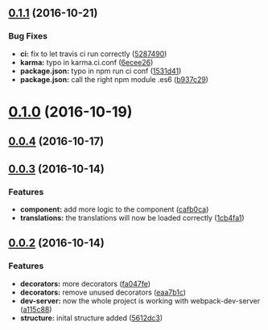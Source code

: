 <a name="0.1.1"></a>
## [0.1.1](https://github.com/schoes/atw-seed/compare/v0.1.0...v0.1.1) (2016-10-21)


### Bug Fixes

* **ci:** fix to let travis ci run correctly ([5287490](https://github.com/schoes/atw-seed/commit/5287490))
* **karma:**  typo in karma.ci.conf ([6ecee26](https://github.com/schoes/atw-seed/commit/6ecee26))
* **package.json:**  typo in npm run ci conf ([1531d41](https://github.com/schoes/atw-seed/commit/1531d41))
* **package.json:** call the right npm module .es6 ([b937c29](https://github.com/schoes/atw-seed/commit/b937c29))



<a name="0.1.0"></a>
# [0.1.0](https://github.com/schoes/atw-seed/compare/v0.0.4...v0.1.0) (2016-10-19)



<a name="0.0.4"></a>
## [0.0.4](https://github.com/schoes/atw-seed/compare/v0.0.3...v0.0.4) (2016-10-17)



<a name="0.0.3"></a>
## [0.0.3](https://github.com/schoes/atw-seed/compare/v0.0.2...v0.0.3) (2016-10-14)


### Features

* **component:** add more logic to the component ([cafb0ca](https://github.com/schoes/atw-seed/commit/cafb0ca))
* **translations:** the translations will now be loaded correctly ([1cb4fa1](https://github.com/schoes/atw-seed/commit/1cb4fa1))



<a name="0.0.2"></a>
## [0.0.2](https://github.com/schoes/atw-seed/compare/5612dc3...v0.0.2) (2016-10-14)


### Features

* **decorators:** more decorators ([fa047fe](https://github.com/schoes/atw-seed/commit/fa047fe))
* **decorators:** remove unused decorators ([eaa7b1c](https://github.com/schoes/atw-seed/commit/eaa7b1c))
* **dev-server:** now the whole project is working with webpack-dev-server ([a115c88](https://github.com/schoes/atw-seed/commit/a115c88))
* **structure:** inital structure added ([5612dc3](https://github.com/schoes/atw-seed/commit/5612dc3))



